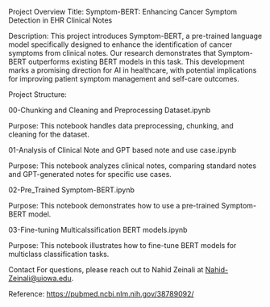 Project Overview
Title: Symptom-BERT: Enhancing Cancer Symptom Detection in EHR Clinical Notes

Description: This project introduces Symptom-BERT, a pre-trained language model specifically designed to enhance the identification of cancer symptoms from clinical notes. Our research demonstrates that Symptom-BERT outperforms existing BERT models in this task. This development marks a promising direction for AI in healthcare, with potential implications for improving patient symptom management and self-care outcomes.

Project Structure:

00-Chunking and Cleaning and Preprocessing Dataset.ipynb

Purpose: This notebook handles data preprocessing, chunking, and cleaning for the dataset.

01-Analysis of Clinical Note and GPT based note and use case.ipynb

Purpose: This notebook analyzes clinical notes, comparing standard notes and GPT-generated notes for specific use cases.

02-Pre_Trained Symptom-BERT.ipynb

Purpose: This notebook demonstrates how to use a pre-trained Symptom-BERT model.

03-Fine-tuning Multicalssification BERT models.ipynb

Purpose: This notebook illustrates how to fine-tune BERT models for multiclass classification tasks.



Contact
For questions, please reach out to Nahid Zeinali at Nahid-Zeinali@uiowa.edu.

Reference: 
https://pubmed.ncbi.nlm.nih.gov/38789092/


